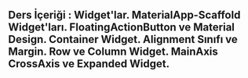 ## Ders İçeriği : Widget'lar. MaterialApp-Scaffold Widget'ları. FloatingActionButton ve Material Design. Container Widget. Alignment Sınıfı ve Margin. Row ve Column Widget. MainAxis CrossAxis ve Expanded Widget.
